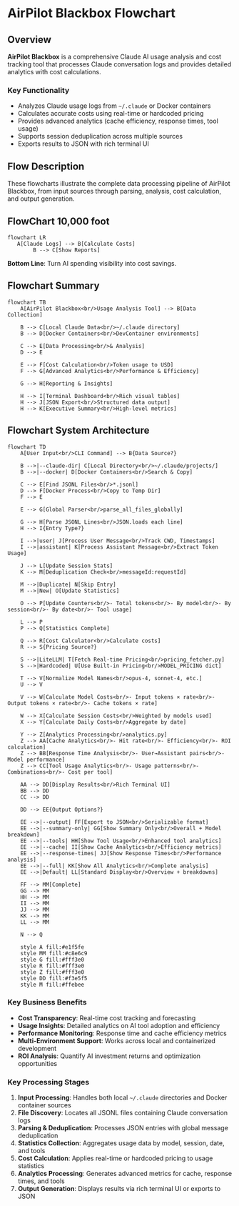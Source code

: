 # AirPilot Blackbox Flowchart

## Overview

**AirPilot Blackbox** is a comprehensive Claude AI usage analysis and cost tracking tool that processes Claude conversation logs and provides detailed analytics with cost calculations.

### Key Functionality

- Analyzes Claude usage logs from `~/.claude` or Docker containers
- Calculates accurate costs using real-time or hardcoded pricing
- Provides advanced analytics (cache efficiency, response times, tool usage)
- Supports session deduplication across multiple sources
- Exports results to JSON with rich terminal UI

## Flow Description

These flowcharts illustrate the complete data processing pipeline of AirPilot Blackbox, from input sources through parsing, analysis, cost calculation, and output generation.

## FlowChart 10,000 foot

```mermaid
flowchart LR
   A[Claude Logs] --> B[Calculate Costs]
        B --> C[Show Reports]
```

**Bottom Line**: Turn AI spending visibility into cost savings.

## Flowchart Summary

```mermaid
flowchart TB
    A[AirPilot Blackbox<br/>Usage Analysis Tool] --> B[Data Collection]

    B --> C[Local Claude Data<br/>~/.claude directory]
    B --> D[Docker Containers<br/>DevContainer environments]

    C --> E[Data Processing<br/>& Analysis]
    D --> E

    E --> F[Cost Calculation<br/>Token usage to USD]
    F --> G[Advanced Analytics<br/>Performance & Efficiency]

    G --> H[Reporting & Insights]

    H --> I[Terminal Dashboard<br/>Rich visual tables]
    H --> J[JSON Export<br/>Structured data output]
    H --> K[Executive Summary<br/>High-level metrics]

```

## Flowchart System Architecture

```mermaid
flowchart TD
    A[User Input<br/>CLI Command] --> B{Data Source?}

    B -->|--claude-dir| C[Local Directory<br/>~/.claude/projects/]
    B -->|--docker| D[Docker Containers<br/>Search & Copy]

    C --> E[Find JSONL Files<br/>*.jsonl]
    D --> F[Docker Process<br/>Copy to Temp Dir]
    F --> E

    E --> G[Global Parser<br/>parse_all_files_globally]

    G --> H[Parse JSONL Lines<br/>JSON.loads each line]
    H --> I{Entry Type?}

    I -->|user| J[Process User Message<br/>Track CWD, Timestamps]
    I -->|assistant| K[Process Assistant Message<br/>Extract Token Usage]

    J --> L[Update Session Stats]
    K --> M[Deduplication Check<br/>messageId:requestId]

    M -->|Duplicate| N[Skip Entry]
    M -->|New| O[Update Statistics]

    O --> P[Update Counters<br/>- Total tokens<br/>- By model<br/>- By session<br/>- By date<br/>- Tool usage]

    L --> P
    P --> Q[Statistics Complete]

    Q --> R[Cost Calculator<br/>Calculate costs]
    R --> S{Pricing Source?}

    S -->|LiteLLM| T[Fetch Real-time Pricing<br/>pricing_fetcher.py]
    S -->|Hardcoded| U[Use Built-in Pricing<br/>MODEL_PRICING dict]

    T --> V[Normalize Model Names<br/>opus-4, sonnet-4, etc.]
    U --> V

    V --> W[Calculate Model Costs<br/>- Input tokens × rate<br/>- Output tokens × rate<br/>- Cache tokens × rate]

    W --> X[Calculate Session Costs<br/>Weighted by models used]
    X --> Y[Calculate Daily Costs<br/>Aggregate by date]

    Y --> Z[Analytics Processing<br/>analytics.py]
    Z --> AA[Cache Analytics<br/>- Hit rate<br/>- Efficiency<br/>- ROI calculation]
    Z --> BB[Response Time Analysis<br/>- User→Assistant pairs<br/>- Model performance]
    Z --> CC[Tool Usage Analytics<br/>- Usage patterns<br/>- Combinations<br/>- Cost per tool]

    AA --> DD[Display Results<br/>Rich Terminal UI]
    BB --> DD
    CC --> DD

    DD --> EE{Output Options?}

    EE -->|--output| FF[Export to JSON<br/>Serializable format]
    EE -->|--summary-only| GG[Show Summary Only<br/>Overall + Model breakdown]
    EE -->|--tools| HH[Show Tool Usage<br/>Enhanced tool analytics]
    EE -->|--cache| II[Show Cache Analytics<br/>Efficiency metrics]
    EE -->|--response-times| JJ[Show Response Times<br/>Performance analysis]
    EE -->|--full| KK[Show All Analytics<br/>Complete analysis]
    EE -->|Default| LL[Standard Display<br/>Overview + breakdowns]

    FF --> MM[Complete]
    GG --> MM
    HH --> MM
    II --> MM
    JJ --> MM
    KK --> MM
    LL --> MM

    N --> Q

    style A fill:#e1f5fe
    style MM fill:#c8e6c9
    style G fill:#fff3e0
    style R fill:#fff3e0
    style Z fill:#fff3e0
    style DD fill:#f3e5f5
    style M fill:#ffebee
```



### Key Business Benefits

- **Cost Transparency**: Real-time cost tracking and forecasting
- **Usage Insights**: Detailed analytics on AI tool adoption and efficiency
- **Performance Monitoring**: Response time and cache efficiency metrics
- **Multi-Environment Support**: Works across local and containerized development
- **ROI Analysis**: Quantify AI investment returns and optimization opportunities


### Key Processing Stages

1. **Input Processing**: Handles both local `~/.claude` directories and Docker container sources
2. **File Discovery**: Locates all JSONL files containing Claude conversation logs
3. **Parsing & Deduplication**: Processes JSON entries with global message deduplication
4. **Statistics Collection**: Aggregates usage data by model, session, date, and tools
5. **Cost Calculation**: Applies real-time or hardcoded pricing to usage statistics
6. **Analytics Processing**: Generates advanced metrics for cache, response times, and tools
7. **Output Generation**: Displays results via rich terminal UI or exports to JSON
